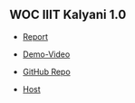 ## WOC IIIT Kalyani 1.0

* [Report](https://github.com/Isha307/Winter-of-Code-IIIT-Kalyani-1.0/blob/main/Isha%20Shaw/WOC_IIITKalyani_Report.pdf)

* [Demo-Video](https://drive.google.com/file/d/1uAhBsJbh_tE41IJV_OH-sasHhnAJXFQu/view?usp=sharing)

* [GitHub Repo](https://github.com/Isha307/NOvid-20)

* [Host](v2dha.github.io/novid-20)
